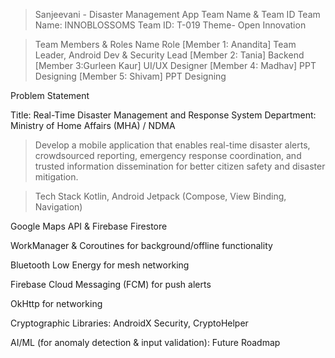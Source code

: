 >Sanjeevani - Disaster Management App
Team Name & Team ID
Team Name: INNOBLOSSOMS
Team ID: T-019
Theme- Open Innovation

>Team Members & Roles
Name	Role
[Member 1: Anandita]	Team Leader, Android Dev & Security Lead
[Member 2: Tania]	Backend
[Member 3:Gurleen Kaur]	UI/UX Designer
[Member 4: Madhav]	PPT Designing
[Member 5: Shivam]	PPT Designing

Problem Statement

Title: Real-Time Disaster Management and Response System
Department: Ministry of Home Affairs (MHA) / NDMA

>Develop a mobile application that enables real-time disaster alerts, crowdsourced reporting, emergency response coordination, and trusted information dissemination for better citizen safety and disaster mitigation.

>Tech Stack
Kotlin, Android Jetpack (Compose, View Binding, Navigation)

Google Maps API & Firebase Firestore

WorkManager & Coroutines for background/offline functionality

Bluetooth Low Energy for mesh networking

Firebase Cloud Messaging (FCM) for push alerts

OkHttp for networking

Cryptographic Libraries: AndroidX Security, CryptoHelper

AI/ML (for anomaly detection & input validation): Future Roadmap



